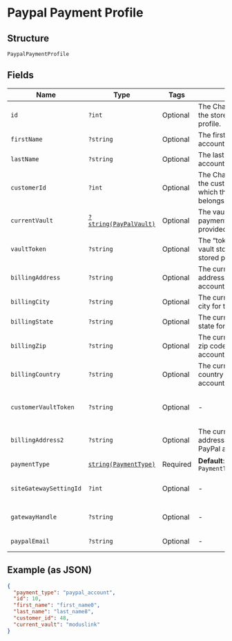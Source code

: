 
# Paypal Payment Profile

## Structure

`PaypalPaymentProfile`

## Fields

| Name | Type | Tags | Description | Getter | Setter |
|  --- | --- | --- | --- | --- | --- |
| `id` | `?int` | Optional | The Chargify-assigned ID of the stored PayPal payment profile. | getId(): ?int | setId(?int id): void |
| `firstName` | `?string` | Optional | The first name of the PayPal account holder | getFirstName(): ?string | setFirstName(?string firstName): void |
| `lastName` | `?string` | Optional | The last name of the PayPal account holder | getLastName(): ?string | setLastName(?string lastName): void |
| `customerId` | `?int` | Optional | The Chargify-assigned id for the customer record to which the PayPal account belongs | getCustomerId(): ?int | setCustomerId(?int customerId): void |
| `currentVault` | [`?string(PayPalVault)`](../../doc/models/pay-pal-vault.md) | Optional | The vault that stores the payment profile with the provided vault_token. | getCurrentVault(): ?string | setCurrentVault(?string currentVault): void |
| `vaultToken` | `?string` | Optional | The “token” provided by your vault storage for an already stored payment profile | getVaultToken(): ?string | setVaultToken(?string vaultToken): void |
| `billingAddress` | `?string` | Optional | The current billing street address for the PayPal account | getBillingAddress(): ?string | setBillingAddress(?string billingAddress): void |
| `billingCity` | `?string` | Optional | The current billing address city for the PayPal account | getBillingCity(): ?string | setBillingCity(?string billingCity): void |
| `billingState` | `?string` | Optional | The current billing address state for the PayPal account | getBillingState(): ?string | setBillingState(?string billingState): void |
| `billingZip` | `?string` | Optional | The current billing address zip code for the PayPal account | getBillingZip(): ?string | setBillingZip(?string billingZip): void |
| `billingCountry` | `?string` | Optional | The current billing address country for the PayPal account | getBillingCountry(): ?string | setBillingCountry(?string billingCountry): void |
| `customerVaultToken` | `?string` | Optional | - | getCustomerVaultToken(): ?string | setCustomerVaultToken(?string customerVaultToken): void |
| `billingAddress2` | `?string` | Optional | The current billing street address, second line, for the PayPal account | getBillingAddress2(): ?string | setBillingAddress2(?string billingAddress2): void |
| `paymentType` | [`string(PaymentType)`](../../doc/models/payment-type.md) | Required | **Default**: `PaymentType::PAYPAL_ACCOUNT` | getPaymentType(): string | setPaymentType(string paymentType): void |
| `siteGatewaySettingId` | `?int` | Optional | - | getSiteGatewaySettingId(): ?int | setSiteGatewaySettingId(?int siteGatewaySettingId): void |
| `gatewayHandle` | `?string` | Optional | - | getGatewayHandle(): ?string | setGatewayHandle(?string gatewayHandle): void |
| `paypalEmail` | `?string` | Optional | - | getPaypalEmail(): ?string | setPaypalEmail(?string paypalEmail): void |

## Example (as JSON)

```json
{
  "payment_type": "paypal_account",
  "id": 10,
  "first_name": "first_name0",
  "last_name": "last_name8",
  "customer_id": 48,
  "current_vault": "moduslink"
}
```

